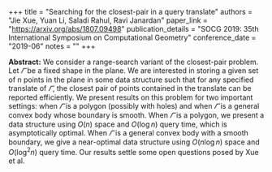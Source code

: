 +++
title = "Searching for the closest-pair in a query translate"
authors = "Jie Xue, Yuan Li, Saladi Rahul, Ravi Janardan"
paper_link = "https://arxiv.org/abs/1807.09498"
publication_details = "SOCG 2019: 35th International Symposium on Computational Geometry"
conference_date = "2019-06"
notes = ""
+++

<b>Abstract:</b>
We consider a range-search variant of the closest-pair problem. Let $\varGamma$ be a fixed shape in the plane. We are interested in storing a given set of n points in the plane in some data structure such that for any specified translate of $\varGamma$, the closest pair of points contained in the translate can be reported efficiently. We present results on this problem for two important settings: when $\varGamma$ is a polygon (possibly with holes) and when $\varGamma$ is a general convex body whose boundary is smooth. When $\varGamma$ is a polygon, we present a data structure using $O(n)$ space and $O(\log n)$ query time, which is asymptotically optimal. When $\varGamma$ is a general convex body with a smooth boundary, we give a near-optimal data structure using $O(n \log n)$ space and $O(\log^2 n)$ query time. Our results settle some open questions posed by Xue et al.